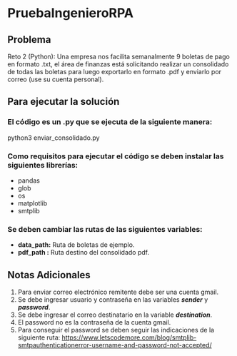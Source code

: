 # PruebaIngenieroRPA

## Problema

Reto 2 (Python): Una empresa nos facilita semanalmente 9 boletas de pago en
formato .txt, el área de finanzas está solicitando realizar un consolidado de
todas las boletas para luego exportarlo en formato .pdf y enviarlo por correo
(use su cuenta personal).

## Para ejecutar la solución

### El código es un .py que se ejecuta de la siguiente manera:
python3 enviar_consolidado.py

### Como requisitos para ejecutar el código se deben instalar las siguientes librerías:
* pandas
* glob
* os
* matplotlib
* smtplib

### Se deben cambiar las rutas de las siguientes variables:
* **data_path:** Ruta de boletas de ejemplo.
* **pdf_path :** Ruta destino del consolidado pdf.

## Notas Adicionales
1. Para enviar correo electrónico remitente debe ser una cuenta gmail.
2. Se debe ingresar usuario y contraseña en las variables ***sender*** y ***password***.
3. Se debe ingresar el correo destinatario en la variable ***destination***.
4. El password no es la contraseña de la cuenta gmail.
5. Para conseguir el password se deben seguir las indicaciones de la siguiente ruta: https://www.letscodemore.com/blog/smtplib-smtpauthenticationerror-username-and-password-not-accepted/








